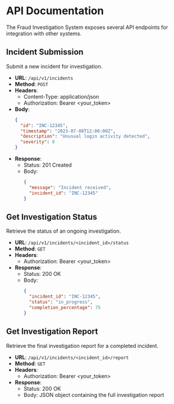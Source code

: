 # API Documentation

The Fraud Investigation System exposes several API endpoints for integration with other systems.

## Incident Submission

Submit a new incident for investigation.

- **URL**: `/api/v1/incidents`
- **Method**: `POST`
- **Headers**:
    - Content-Type: application/json
    - Authorization: Bearer <your_token>
- **Body**:
  ```json
  {
    "id": "INC-12345",
    "timestamp": "2023-07-08T12:00:00Z",
    "description": "Unusual login activity detected",
    "severity": 8
  }
  ```
- **Response**:
    - Status: 201 Created
    - Body:
      ```json
      {
        "message": "Incident received",
        "incident_id": "INC-12345"
      }
      ```

## Get Investigation Status

Retrieve the status of an ongoing investigation.

- **URL**: `/api/v1/incidents/<incident_id>/status`
- **Method**: `GET`
- **Headers**:
    - Authorization: Bearer <your_token>
- **Response**:
    - Status: 200 OK
    - Body:
      ```json
      {
        "incident_id": "INC-12345",
        "status": "in_progress",
        "completion_percentage": 75
      }
      ```

## Get Investigation Report

Retrieve the final investigation report for a completed incident.

- **URL**: `/api/v1/incidents/<incident_id>/report`
- **Method**: `GET`
- **Headers**:
    - Authorization: Bearer <your_token>
- **Response**:
    - Status: 200 OK
    - Body: JSON object containing the full investigation report
